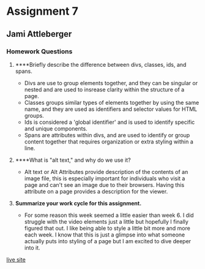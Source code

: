 # Assignment 7
## Jami Attleberger
### Homework Questions

1. ****Briefly describe the difference between divs, classes, ids, and spans.

      - Divs are use to group elements together, and they can be singular or nested and are used to insrease clarity within the structure of a page.
      - Classes groups similar types of elements together by using the same name, and they are used as identifiers and selector values for HTML groups.
      - Ids is considered a 'global identifier' and is used to identify specific and unique components.
      - Spans are attributes within divs, and are used to identify or group content together that requires organization or extra styling within a line.

2. ****What is "alt text," and why do we use it?
      - Alt text or Alt Attributes provide description of the contents of an image file, this is especially important for individuals who visit a page and can't see an image due to their browsers. Having this attribute on a page provides a description for the viewer.

3. ****Summarize your work cycle for this assignment.****
      - For some reason this week seemed a little easier than week 6. I did struggle with the video elements just a little but hopefully I finally figured that out.  I like being able to style a little bit more and more each week. I know that this is just a glimpse into what someone actually puts into styling of a page but I am excited to dive deeper into it.

[live site](https://attleberger.github.io/web_dev_HW/assignment_07/)
